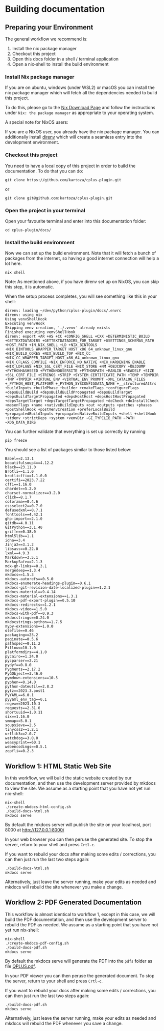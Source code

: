# Building documentation

## Preparing your Environment

The general workflow we recommend is:

1. Install the nix package manager
2. Checkout this project
3. Open this docs folder in a shell / terminal application
4. Open a nix-shell to install the build environment

### Install Nix package manager

If you are on ubuntu, windows (under WSL2) or macOS you can install the nix
package manager which will fetch all the dependencies needed to build this
project.

To do this, please go to the [Nix Download Page](https://nixos.org/download) and follow the instructions
under `Nix: the package manager` as appropriate to your operating system.

A special note for NixOS users:

If you are a NixOS user, you already have the nix package manager. You can
additionally install [direnv](https://github.com/nix-community/nix-direnv)
which will create a seamless entry into the development environment.

### Checkout this project

You need to have a local copy of this project in order to build the documentation. To do that you can do:

```
git clone https://github.com/kartoza/cplus-plugin.git
```

or

```
git clone git@github.com:kartoza/cplus-plugin.git
```

### Open the project in your terminal

Open your favourite terminal and enter into this documentation folder:

```
cd cplus-plugin/docs/
```

### Install the build environment

Now we can set up the build environment. Note that it will fetch a bunch of
packages from the internet, so having a good internet connection will help a
lot here.

```
nix shell
```

Note: As mentioned above, if you have direnv set up on NixOS, you can skip this
step, it is automatic.

When the setup process completes, you will see something like this in your shell:


```
direnv: loading ~/dev/python/cplus-plugin/docs/.envrc
direnv: using nix
Using venvShellHook
Executing venvHook
Skipping venv creation, './.venv' already exists
Finished executing venvShellHook
direnv: export +AR +AS +CC +CONFIG_SHELL +CXX +DETERMINISTIC_BUILD +GETTEXTDATADIRS +GETTEXTDATADIRS_FOR_TARGET +GSETTINGS_SCHEMAS_PATH +HOST_PATH +IN_NIX_SHELL +LD +NIX_BINTOOLS +NIX_BINTOOLS_WRAPPER_TARGET_HOST_x86_64_unknown_linux_gnu +NIX_BUILD_CORES +NIX_BUILD_TOP +NIX_CC +NIX_CC_WRAPPER_TARGET_HOST_x86_64_unknown_linux_gnu +NIX_CFLAGS_COMPILE +NIX_ENFORCE_NO_NATIVE +NIX_HARDENING_ENABLE +NIX_LDFLAGS +NIX_SSL_CERT_FILE +NIX_STORE +NM +OBJCOPY +OBJDUMP +PYTHONHASHSEED +PYTHONNOUSERSITE +PYTHONPATH +RANLIB +READELF +SIZE +SSL_CERT_FILE +STRINGS +STRIP +SYSTEM_CERTIFICATE_PATH +TEMP +TEMPDIR +TMP +TMPDIR +VIRTUAL_ENV +VIRTUAL_ENV_PROMPT +XML_CATALOG_FILES +_PYTHON_HOST_PLATFORM +_PYTHON_SYSCONFIGDATA_NAME +__structuredAttrs +buildInputs +buildPhase +builder +cmakeFlags +configureFlags +depsBuildBuild +depsBuildBuildPropagated +depsBuildTarget +depsBuildTargetPropagated +depsHostHost +depsHostHostPropagated +depsTargetTarget +depsTargetTargetPropagated +doCheck +doInstallCheck +mesonFlags +name +nativeBuildInputs +out +outputs +patches +phases +postShellHook +postVenvCreation +preferLocalBuild +propagatedBuildInputs +propagatedNativeBuildInputs +shell +shellHook +stdenv +strictDeps +system +venvDir ~GI_TYPELIB_PATH ~PATH ~XDG_DATA_DIRS
```

You can further validate that everything is set up correctly by running 


```
pip freeze
```

You should see a list of packages similar to those listed below:

```
Babel==2.13.1
beautifulsoup4==4.12.2
black==23.11.0
Brotli==1.1.0
brotlicffi==1.1.0.0
certifi==2023.7.22
cffi==1.16.0
chardet==5.2.0
charset-normalizer==3.2.0
click==8.1.7
colorama==0.4.6
cssselect2==0.7.0
defusedxml==0.7.1
fonttools==4.42.1
ghp-import==2.1.0
gitdb==4.0.11
GitPython==3.1.40
griffe==0.38.0
html5lib==1.1
idna==3.4
Jinja2==3.1.2
libsass==0.22.0
lxml==4.9.3
Markdown==3.5.1
MarkupSafe==2.1.3
mdx-gh-links==0.3.1
mergedeep==1.3.4
mkdocs==1.5.3
mkdocs-autorefs==0.5.0
mkdocs-enumerate-headings-plugin==0.6.1
mkdocs-git-revision-date-localized-plugin==1.2.1
mkdocs-material==9.4.14
mkdocs-material-extensions==1.3.1
mkdocs-pdf-export-plugin==0.5.10
mkdocs-redirects==1.2.1
mkdocs-video==1.5.0
mkdocs-with-pdf==0.9.3
mkdocstrings==0.24.0
mkdocstrings-python==1.7.5
mypy-extensions==1.0.0
olefile==0.46
packaging==23.2
paginate==0.5.6
pathspec==0.11.2
Pillow==10.1.0
platformdirs==4.1.0
pycairo==1.24.0
pycparser==2.21
pydyf==0.8.0
Pygments==2.17.2
PyGObject==3.46.0
pymdown-extensions==10.5
pyphen==0.14.0
python-dateutil==2.8.2
pytz==2023.3.post1
PyYAML==6.0.1
pyyaml_env_tag==0.1
regex==2023.10.3
requests==2.31.0
shortuuid==1.0.11
six==1.16.0
smmap==5.0.1
soupsieve==2.5
tinycss2==1.2.1
urllib3==2.0.7
watchdog==3.0.0
weasyprint==60.1
webencodings==0.5.1
zopfli==0.2.3
```


## Workflow 1: HTML Static Web Site

In this workflow, we will build the static website created by our
documentation, and then use the development server provided by mkdocs to view
the site. We assume as a starting point that you have not yet run nix-shell:

```
nix-shell
./create-mkdocs-html-config.sh
./build-docs-html.sh
mkdocs serve
```

By default the mkdocs server will publish the site on your localhost, port 8000
at http://127.0.0.1:8000/

In your web browser you can then peruse the generated site. To stop the server,
return to your shell and press ``Crtl-c``.

If you want to rebuild your docs after making some edits / corrections, you can
then just run the last two steps again:

```
./build-docs-html.sh
mkdocs serve
```

Alternatively, just leave the server running, make your edits as needed and
mkdocs will rebuild the site whenever you make a change.

## Workflow 2: PDF Generated Documentation

This workflow is almost identical to workflow 1, except in this case, we will
build the PDF documentation, and then use the development server to rebuild the
PDF as needed. We assume as a starting point that you have not yet run
nix-shell:

```
nix-shell
./create-mkdocs-pdf-config.sh
./build-docs-pdf.sh
mkdocs serve
```

By default the mkdocs serve will generate the PDF into the ``pdfs`` folder as
file [QPLUS.pdf](pdfs/CPLUS.pdf).

In your PDF viewer you can then peruse the generated document. To stop the server,
return to your shell and press ``Crtl-c``.

If you want to rebuild your docs after making some edits / corrections, you can
then just run the last two steps again:

```
./build-docs-pdf.sh
mkdocs serve
```

Alternatively, just leave the server running, make your edits as needed and
mkdocs will rebuild the PDF whenever you save a change.

